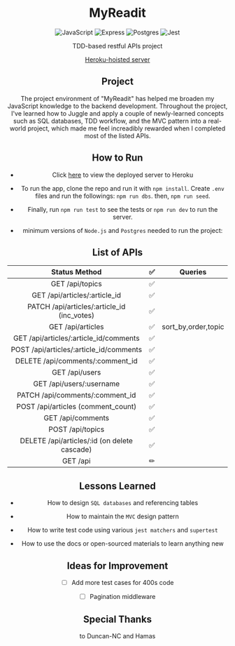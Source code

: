 <h1 align="center"> MyReadit</h1><p align="center">
<div align="center">
<img src="https://img.shields.io/badge/JavaScript-323330?style=for-the-badge&logo=javascript&logoColor=F7DF1E" alt="JavaScript"/> <img src="https://img.shields.io/badge/Express.js-0F9A41?style=for-the-badge&logo=express" alt="Express" /> <img src="https://img.shields.io/badge/Postgres-32668E?style=for-the-badge&logo=postgresql&logoColor=FFF" alt="Postgres" /> <img src="https://img.shields.io/badge/Jest-C21325?style=for-the-badge&logo=jest" alt="Jest" /> 
<p align="center">TDD-based restful APIs project </p>
<p align="center"><a href="https://ek-reddit.herokuapp.com/articles">Heroku-hoisted server</a></p>


## Project

  The project environment of "MyReadit" has helped me broaden my JavaScript knowledge to the backend development. Throughout the project, I've learned how to Juggle and apply a couple of newly-learned concepts such as SQL databases, TDD workflow, and the MVC pattern into a real-world project, which made me feel increadibly rewarded when I completed most of the listed APIs.


##  How to Run

- Click [here](https://ek-reddit.herokuapp.com/articles) to view the deployed server to Heroku

- To run the app, clone the repo and run it with `npm install`. Create `.env` files and run the followings: `npm run dbs`. then, `npm run seed`.

- Finally, run `npm run test` to see the tests or `npm run dev` to run the server.

- minimum versions of `Node.js` and `Postgres` needed to run the project: 

## List of APIs 
| Status Method | ✅| Queries | 
| :--: | :-----------------: | :------------: |
| GET /api/topics |✅||  
|GET /api/articles/:article_id|✅|| 
|PATCH /api/articles/:article_id (inc_votes)|✅|| 
|GET /api/articles|✅|sort_by,order,topic| 
|GET /api/articles/:article_id/comments|✅|| 
|POST /api/articles/:article_id/comments|✅|| 
|DELETE /api/comments/:comment_id|✅|| 
|GET /api/users|✅|| 
|GET /api/users/:username|✅|| 
|PATCH /api/comments/:comment_id|✅|| 
|POST /api/articles (comment_count)|✅|| 
|GET /api/comments|✅|| 
|POST /api/topics|✅|| 
|DELETE /api/articles/:id (on delete cascade)|✅|| 
|GET /api|✏|| 

## Lessons  Learned

- How to design `SQL databases` and referencing tables

- How to maintain the `MVC` design pattern 

- How to write test code using various `jest matchers` and `supertest`

- How to use the docs or open-sourced materials to learn anything new 


## Ideas for Improvement

- [ ]  Add more test cases for 400s code
- [ ]  Pagination  middleware


## Special Thanks
to Duncan-NC and Hamas
